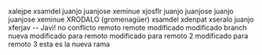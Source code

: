 xalejpe xsamdel juanjo juanjose xeminue
xjosflr
juanjo juanjose
juanjo juanjose xeminue
XRODALO (gromenagüer)
xsamdel
xdenpat
xseralo
juanjo
xferjav -- Javi!
no conflicto remoto
remote
modificado
modificado branch nueva
modificado para remoto
modificado para remoto 2
modificado para remoto 3
esta es la nueva rama
